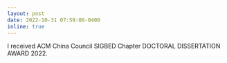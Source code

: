 ```yaml
---
layout: post
date: 2022-10-31 07:59:00-0400
inline: true
---
```


I received ACM China Council SIGBED Chapter DOCTORAL DISSERTATION AWARD 2022.